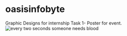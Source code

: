 # oasisinfobyte
Graphic Designs for internship
Task 1- Poster for event.
![every two seconds someone needs blood](https://github.com/khushibohra1402/oasisinfobyte/assets/114349934/43a8251e-5d2d-416c-b8cc-ea564daa3315)
